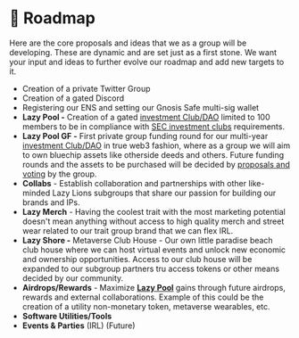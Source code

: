 # 🚀 Roadmap

Here are the core proposals and ideas that we as a group will be developing. These are dynamic and are set just as a first stone. We want your input and ideas to further evolve our roadmap and add new targets to it.

* Creation of a private Twitter Group
* Creation of a gated Discord
* Registering our ENS and setting our Gnosis Safe multi-sig wallet
* **Lazy Pool -** Creation of a gated [investment Club/DAO](lazy-pool-investment-club-dao.md) limited to 100 members to be in compliance with [SEC investment clubs](https://www.sec.gov/reportspubs/investor-publications/investorpubsinvclubhtm.html) requirements.&#x20;
* **Lazy Pool GF -** First private group funding round for our multi-year [investment Club/DAO](lazy-pool-investment-club-dao.md) in true web3 fashion, where as a group we will aim to own bluechip assets like otherside deeds and others. Future funding rounds and the assets to be purchased will be decided by [proposals and voting](lazy-pool-investment-club-dao.md#how-to-join-and-how-is-the-lazy-pool-governed) by the group.
* **Collabs** - Establish collaboration and partnerships with other like-minded Lazy Lions subgroups that share our passion for building our brands and IPs.
* **Lazy Merch** - Having the coolest trait with the most marketing potential doesn't mean anything without access to high quality merch and street wear related to our trait group brand that we can flex IRL.
* **Lazy Shore -** Metaverse Club House - Our own little paradise beach club house where we can host virtual events and unlock new economic and ownership opportunities. Access to our club house will be expanded to our subgroup partners tru access tokens or other means decided by our community.
* **Airdrops/Rewards** - Maximize [**Lazy Pool**](lazy-pool-investment-club-dao.md) gains through future airdrops, rewards and external collaborations. Example of this could be the creation of a utility non-monetary token, metaverse wearables, etc.&#x20;
* &#x20;**Software Utilities/Tools**&#x20;
* **Events & Parties** (IRL) (Future)

